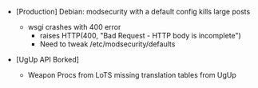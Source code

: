* [Production] Debian: modsecurity with a default config kills large posts
  * wsgi crashes with 400 error
    * raises HTTP(400, "Bad Request - HTTP body is incomplete")
    * Need to tweak  /etc/modsecurity/defaults

* [UgUp API Borked]
  * Weapon Procs from LoTS missing translation tables from UgUp
